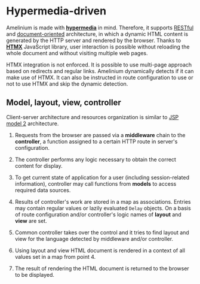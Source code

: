 # Hypermedia-driven

Amelinium is made with **[hypermedia][HATEOAS]** in mind. Therefore, it supports
[RESTful][REST] and [document-oriented][HS] architecture, in which a dynamic HTML
content is generated by the HTTP server and rendered by the browser. Thanks to
**[HTMX][HTMX]** JavaScript library, user interaction is possible without reloading
the whole document and without visiting multiple web pages.

HTMX integration is not enforced. It is possible to use multi-page approach based on
redirects and regular links. Amelinium dynamically detects if it can make use of
HTMX. It can also be instructed in route configuration to use or not to use HTMX and
skip the dynamic detection.

## Model, layout, view, controller

Client-server architecture and resources organization is similar to [JSP model 2][Model-2]
architecture.

1. Requests from the browser are passed via a **middleware** chain to the
   **controller**, a function assigned to a certain HTTP route in server's
   configuration.

2. The controller performs any logic necessary to obtain the correct content for
   display.

3. To get current state of application for a user (including session-related
   information), controller may call functions from **models** to access required
   data sources.

4. Results of controller's work are stored in a map as associations. Entries may
   contain regular values or lazily evaluated `Delay` objects. On a basis of route
   configuration and/or controller's logic names of **layout** and **view** are set.

5. Common controller takes over the control and it tries to find layout and view for
   the language detected by middleware and/or controller.

6. Using layout and view HTML document is rendered in a context of all values set in
   a map from point 4.

7. The result of rendering the HTML document is returned to the browser to be
   displayed.

[HS]:         https://hypermedia.systems/book/hypermedia-systems/
[HTMX]:       https://htmx.org/
[HATEOAS]:    https://en.wikipedia.org/wiki/HATEOAS
[REST]:       https://en.wikipedia.org/wiki/Representational_state_transfer
[Model-2]:    https://en.wikipedia.org/wiki/JSP_model_2_architecture
[LICENSE]:    https://github.com/randomseed-io/amelinium/blob/master/LICENSE
